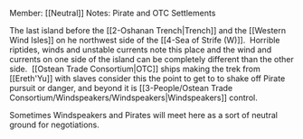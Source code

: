 Member: [[Neutral]]
Notes: Pirate and OTC Settlements

The last island before the [[2-Oshanan Trench|Trench]] and the [[Western Wind Isles]] on he northwest side of the [[4-Sea of Strife (W)]].  Horrible riptides, winds and unstable currents note this place and the wind and currents on one side of the island can be completely different than the other side.  [[Ostean Trade Consortium|OTC]] ships making the trek from [[Ereth'Yu]] with slaves consider this the point to get to to shake off Pirate pursuit or danger, and beyond it is [[3-People/Ostean Trade Consortium/Windspeakers/Windspeakers|Windspeakers]] control.

Sometimes Windspeakers and Pirates will meet here as a sort of neutral ground for negotiations.